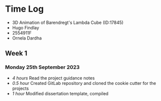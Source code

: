 # Time Log

* 3D Animation of Barendregt's Lambda Cube (ID:17845)
* Hugo Findlay
* 2554911F
* Ornela Dardha

## Week 1

### Monday 25th September 2023 

* *4 hours* Read the project guidance notes
* *0.5 hour* Created GitLab repository and cloned the cookie cutter for the projects
* *1 hour* Modified dissertation template, compiled  

